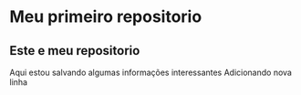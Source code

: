 # Meu primeiro repositorio

## Este e meu repositorio

Aqui estou salvando algumas informações interessantes
Adicionando nova linha
